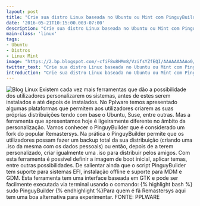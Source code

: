 ```yaml
---
layout: post
title: "Crie sua distro Linux baseada no Ubuntu ou Mint com PinguyBuilder"
date: '2016-05-21T10:15:00.003-07:00'
description: "Crie sua distro Linux baseada no Ubuntu ou Mint com PinguyBuilder"
main-class: 'linux'
tags:
- Ubuntu
- Distros
- Linux Mint
image: "https://2.bp.blogspot.com/-cfiF8u8HMm8/VzifsYZfEQI/AAAAAAAAAo0/jRQbiXHlxGs9u3yFK1Owo8CUjJbW2J9rQCLcB/s72-c/pinguy-builder-iso-ubuntu-infoidevice.jpg"
twitter_text: "Crie sua distro Linux baseada no Ubuntu ou Mint com PinguyBuilder"
introduction: "Crie sua distro Linux baseada no Ubuntu ou Mint com PinguyBuilder"
---
```

![Blog Linux](https://2.bp.blogspot.com/-cfiF8u8HMm8/VzifsYZfEQI/AAAAAAAAAo0/jRQbiXHlxGs9u3yFK1Owo8CUjJbW2J9rQCLcB/s1600/pinguy-builder-iso-ubuntu-infoidevice.jpg "Blog Linux")
Existem cada vez mais ferramentas que dão a possibilidade dos  utilizadores personalizarem os sistemas, antes de estes serem instalados  e até depois de instalados. No Pplware temos apresentado algumas  plataformas que permitem aos utilizadores criarem as suas próprias  distribuições tendo com base o Ubuntu, Suse, entre outras.
Mas a ferramenta que apresentamos hoje é ligeiramente diferente no âmbito da personalização. Vamos conhecer o PinguyBuilder que é considerado um fork do popular Remastersys. 
Na prática o PinguyBuilder permite que os utilizadores possam fazer um backup total da sua distribuição (criando uma .iso da mesma com os dados pessoais) ou então, depois de a terem personalizado, criar igualmente uma .iso para distribuir pelos amigos.
Com esta ferramenta é possível definir a imagem de boot inicial, aplicar temas, entre outras possibilidades.
De salientar ainda que o script PinguyBuilder tem suporte para  sistemas EFI, instalação offline e suporte para MDM e GDM. Esta  ferramenta tem uma interface baseada em GTK e pode ser facilmente  executada via terminal usando o comando:
{% highlight bash %}
sudo PinguyBuilder
{% endhighlight %}Para quem é fã Remastersys aqui tem uma boa alternativa para experimentar.
FONTE: PPLWARE
